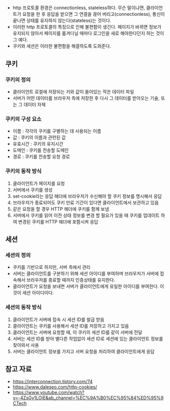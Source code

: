##
###
- http 프로토콜 환경은 connectionless, stateless하다. 무슨 말이냐면, 클라이언트가 요청을 한 후 응답을 받으면 그 연결을 끊어 버리고(connectionless), 통신이 끝나면 상태를 유지하지 않는다(stateless)는 것이다.
- 이러한 http 프로토콜의 특징으로 인해 불편함이 생긴다. 페이지가 바뀌면 정보가 유지되지 않아서 페이지를 옮겨다닐 때마다 로그인을 새로 해야한다던지 하는 것이 그 예다.
- 쿠키와 세션은 이러한 불편함을 해결하도록 도와준다.

## 쿠키
### 쿠키의 정의
- 클라이언트 로컬에 저장되는 키와 값이 들어있는 작은 데이터 파일
- 서버가 어떤 데이터를 브라우저 측에 저장한 후 다시 그 데이터를 받아오는 기술, 또는 그 데이터 자체

### 쿠키의 구성 요소
- 이름 : 각각의 쿠키를 구별하는 데 사용되는 이름
- 값 : 쿠키의 이름과 관련된 값
- 유효시간 : 쿠키의 유지시간
- 도메인 : 쿠키를 전송할 도메인
- 경로 : 쿠키를 전송할 요청 경로

### 쿠키의 동작 방식
1. 클라이언트가 페이지를 요청
2. 서버에서 쿠키를 생성
3. set-cookie라는 응답 헤더에 브라우저가 수신해야 할 쿠키 정보를 명시해서 응답
4. 브라우저가 종료되어도 쿠키 만료 기간이 있다면 클라이언트에서 보관하고 있음
5. 같은 요청을 할 경우 HTTP 헤더에 쿠키를 함께 보냄
6. 서버에서 쿠키를 읽어 이전 상태 정보를 변경 할 필요가 있을 때 쿠키를 업데이트 하여 변경된 쿠키를 HTTP 헤더에 포함시켜 응답

## 세션
### 세션의 정의
- 쿠키를 기반으로 하지만, 서버 측에서 관리
- 서버는 클라이언트를 구분하기 위해 세션 아이디를 부여하며 브라우저가 서버에 접속해서 브라우저를 종료할 때까지 인증상태를 유지한다.
- 클라이언트가 요청을 보내면 서버가 클라이언트에게 유일한 아이디를 부여한다. 이것이 세션 아이디이다.

### 세션의 동작 방식
1. 클라이언트가 서버에 접속 시 세션 ID를 발급 받음
2. 클라이언트는 쿠키를 사용해서 세션 ID를 저장하고 가지고 있음
3. 클라이언트는 서버에 요청할 때, 이 쿠키의 세션 ID를 같이 서버에 전달
4. 서버는 세션 ID를 받아 별다른 작업없이 세션 ID로 세션에 있는 클라이언트 정보를 찾아와서 사용
5. 서버는 클라이언트 정보를 가지고 서버 요청을 처리하여 클라이언트에게 응답

## 참고 자료
- https://interconnection.tistory.com/74
- https://www.daleseo.com/http-cookies/
- https://www.youtube.com/watch?v=-4ZsGy1LOiE&ab_channel=%EC%9A%B0%EC%95%84%ED%95%9CTech
